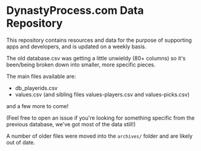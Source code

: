 # DynastyProcess.com Data Repository

This repository contains resources and data for the purpose of supporting apps and developers, and is updated on a weekly basis.

The old database.csv was getting a little unwieldy (80+ columns) so it's been/being broken down into smaller, more specific pieces.

The main files available are: 

- db_playerids.csv
- values.csv (and sibling files values-players.csv and values-picks.csv)

and a few more to come! 

(Feel free to open an issue if you're looking for something specific from the previous database, we've got most of the data still!)

A number of older files were moved into the `archives/` folder and are likely out of date. 